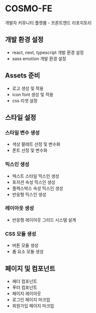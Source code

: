 # COSMO-FE

개발자 커뮤니티 플랫폼 - 프론트엔드 리포지토리

## 개발 환경 설정

- react, next, typescript 개발 환경 설정
- sass emotion 개발 환경 설정

## Assets 준비

- 로고 생성 및 적용
- icon font 생성 및 적용
- css 리셋 설정

## 스타일 설정

### 스타일 변수 생성

- 색상 팔레트 선정 및 변수화
- 폰트 선정 및 변수화

### 믹스인 생성

- 텍스트 스타일 믹스인 생성
- 포지션 속성 믹스인 생성
- 플렉스박스 속성 믹스인 생성
- 반응형 믹스인 생성

### 레이아웃 생성

- 반응형 레이아웃 그리드 시스템 설계

### CSS 모듈 생성

- 버튼 모듈 생성
- 폼 요소 모듈 생성

## 페이지 및 컴포넌트

- 헤더 컴포넌트
- 푸터 컴포넌트
- 페이지 레이아웃
- 로그인 페이지 마크업
- 회원가입 페이지 마크업
